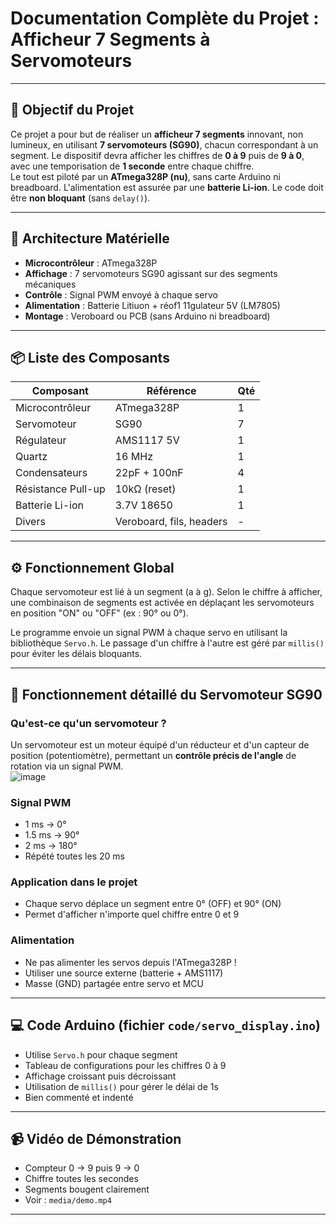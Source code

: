 # Documentation Complète du Projet : Afficheur 7 Segments à Servomoteurs  
---

## 🎯 Objectif du Projet

Ce projet a pour but de réaliser un **afficheur 7 segments** innovant, non lumineux, en utilisant **7 servomoteurs (SG90)**, chacun correspondant à un segment. Le dispositif devra afficher les chiffres de **0 à 9** puis de **9 à 0**, avec une temporisation de **1 seconde** entre chaque chiffre.  
Le tout est piloté par un **ATmega328P (nu)**, sans carte Arduino ni breadboard. L'alimentation est assurée par une **batterie Li-ion**. Le code doit être **non bloquant** (sans `delay()`).   

---

## 🔧 Architecture Matérielle  
* **Microcontrôleur** : ATmega328P 
* **Affichage** : 7 servomoteurs SG90 agissant sur des segments mécaniques
* **Contrôle** : Signal PWM envoyé à chaque servo
* **Alimentation** : Batterie Litiuon + réof1    11gulateur 5V (LM7805)
* **Montage** : Veroboard ou PCB (sans Arduino ni breadboard)

---

## 📦 Liste des Composants

| Composant          | Référence                | Qté |
| ------------------ | ------------------------ | --- |
| Microcontrôleur    | ATmega328P               | 1   |
| Servomoteur        | SG90                     | 7   |
| Régulateur         | AMS1117 5V               | 1   |
| Quartz             | 16 MHz                   | 1   |
| Condensateurs      | 22pF + 100nF             | 4   |
| Résistance Pull-up | 10kΩ (reset)             | 1   |
| Batterie Li-ion    | 3.7V 18650               | 1   |
| Divers             | Veroboard, fils, headers | -   |

---

## ⚙️ Fonctionnement Global

Chaque servomoteur est lié à un segment (a à g). Selon le chiffre à afficher, une combinaison de segments est activée en déplaçant les servomoteurs en position "ON" ou "OFF" (ex : 90° ou 0°).

Le programme envoie un signal PWM à chaque servo en utilisant la bibliothèque `Servo.h`. Le passage d'un chiffre à l'autre est géré par `millis()` pour éviter les délais bloquants.

---

## 🧠 Fonctionnement détaillé du Servomoteur SG90

### Qu'est-ce qu'un servomoteur ?

Un servomoteur est un moteur équipé d'un réducteur et d'un capteur de position (potentiomètre), permettant un **contrôle précis de l'angle** de rotation via un signal PWM.  
![image](https://github.com/user-attachments/assets/66657d90-26f2-433a-9201-5108920cd427)  

### Signal PWM

* 1 ms → 0°
* 1.5 ms → 90°
* 2 ms → 180°
* Répété toutes les 20 ms

### Application dans le projet

* Chaque servo déplace un segment entre 0° (OFF) et 90° (ON)
* Permet d'afficher n'importe quel chiffre entre 0 et 9

### Alimentation

* Ne pas alimenter les servos depuis l'ATmega328P !
* Utiliser une source externe (batterie + AMS1117)
* Masse (GND) partagée entre servo et MCU

---

## 💻 Code Arduino (fichier `code/servo_display.ino`)

* Utilise `Servo.h` pour chaque segment
* Tableau de configurations pour les chiffres 0 à 9
* Affichage croissant puis décroissant
* Utilisation de `millis()` pour gérer le délai de 1s
* Bien commenté et indenté

---

## 📹 Vidéo de Démonstration

* Compteur 0 → 9 puis 9 → 0
* Chiffre toutes les secondes
* Segments bougent clairement
* Voir : `media/demo.mp4`

---

